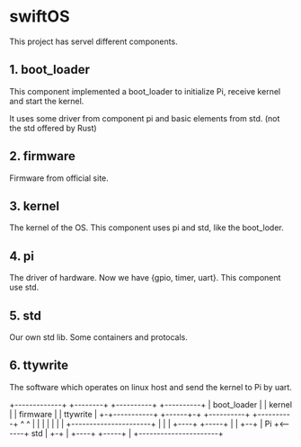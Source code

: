 # swiftOS
This project has servel different components.
## 1. boot_loader
This component implemented a boot_loader to initialize Pi,
receive kernel and start the kernel.

It uses some driver from component pi and basic elements from std.
(not the std offered by Rust)
## 2. firmware
Firmware from official site.

## 3. kernel
The kernel of the OS. This component uses pi and std, like the boot_loder.

## 4. pi
The driver of hardware. Now we have {gpio, timer, uart}. This component
use std.

## 5. std
Our own std lib. Some containers and protocals.

## 6. ttywrite
The software which operates on linux host and send the kernel to Pi by uart.


+-------------+        +--------+    +----------+    +----------+
| boot_loader |        | kernel |    | firmware |    | ttywrite |
+-+-----------+        +------+-+    +----------+    +----------+
  ^                           ^
  |                           |
  |                           |
  |                           |
  |  +----------------------+ |
  |  | +----+       +-----+ | |
  +--+ | Pi +<------+ std | +-+
     | +----+       +-----+ |
     +----------------------+
